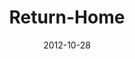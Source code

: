 ---
layout: music 
title: "Return-Home"
series: "A Journey Home"
date: 2012-10-28 
description: "What does it look like to return home? In order to go home, we have to leave behind our misunderstandings of God and ourselves."
audio: "http://www.crossroads.net/players/media/hq/journeyhome_04.mp3"
audio-duration: "47:52"
---